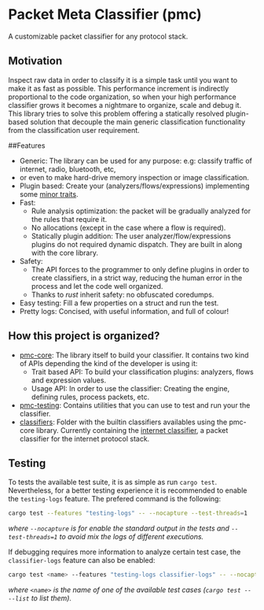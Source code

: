 # Packet Meta Classifier (pmc)
A customizable packet classifier for any protocol stack.

## Motivation
Inspect raw data in order to classify it is a simple task until you want to make it as fast as possible.
This performance increment is indirectly proportional to the code organization,
so when your high performance classifier grows it becomes a nightmare to organize, scale and debug it.
This library tries to solve this problem offering a statically resolved plugin-based solution
that decouple the main generic classification functionality from the classification user requirement.

##Features
- Generic: The library can be used for any purpose: e.g: classify traffic of internet, radio, bluetooth, etc,
- or even to make hard-drive memory inspection or image classification.
- Plugin based: Create your (analyzers/flows/expressions) implementing some
  [minor traits](pmc-core/src/base).
- Fast:
  - Rule analysis optimization: the packet will be gradually analyzed for the rules that require it.
  - No allocations (except in the case where a flow is required).
  - Statically plugin addition: The user analyzer/flow/expressions plugins do not required dynamic dispatch.
    They are built in along with the core library.
- Safety:
  - The API forces to the programmer to only define plugins in order to create classifiers,
  in a strict way, reducing the human error in the process and let the code well organized.
  - Thanks to *rust* inherit safety: no obfuscated coredumps.
- Easy testing: Fill a few properties on a struct and run the test.
- Pretty logs: Concised, with useful information, and full of colour!

## How this project is organized?
- [pmc-core](pmc-core): The library itself to build your classifier.
It contains two kind of APIs depending the kind of the developer is using it:
    - Trait based API: To build your classification plugins: analyzers, flows and expression values.
    - Usage API: In order to use the classifier: Creating the engine, defining rules, process packets, etc.
- [pmc-testing](pmc-testing): Contains utilities that you can use to test and run your the classifier.
- [classifiers](classifiers): Folder with the builtin classifiers availables using the pmc-core library.
Currently containing the [internet classifier](classifiers/internet),
a packet classifier for the internet protocol stack.

## Testing
To tests the available test suite, it is as simple as run `cargo test`.
Nevertheless, for a better testing experience it is recommended to enable the `testing-logs` feature.
The prefered command is the following:
```sh
cargo test --features "testing-logs" -- --nocapture --test-threads=1
```
*where `--nocapture` is for enable the standard output in the tests
and `--test-threads=1` to avoid mix the logs of different executions.*

If debugging requires more information to analyze certain test case, the `classifier-logs` feature
can also be enabled:
```sh
cargo test <name> --features "testing-logs classifier-logs" -- --nocapture --test-threads=1
```

*where `<name>` is the name of one of the available test cases (`cargo test -- --list` to list them).*
